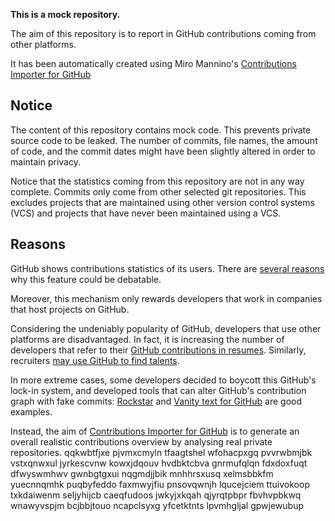 **This is a mock repository.** 

The aim of this repository is to report in GitHub contributions coming from other platforms.

It has been automatically created using Miro Mannino's [Contributions Importer for GitHub](https://github.com/miromannino/contributions-importer-for-github)

## Notice

The content of this repository contains mock code. This prevents private source code to be leaked. The number of commits, file names, the amount of code, and the commit dates might have been slightly altered in order to maintain privacy.

Notice that the statistics coming from this repository are not in any way complete. Commits only come from other selected git repositories. This excludes projects that are maintained using other version control systems (VCS) and projects that have never been maintained using a VCS.

## Reasons

GitHub shows contributions statistics of its users. There are [several reasons](https://github.com/isaacs/github/issues/627) why this feature could be debatable.

Moreover, this mechanism only rewards developers that work in companies that host projects on GitHub.

Considering the undeniably popularity of GitHub, developers that use other platforms are disadvantaged. In fact, it is increasing the number of developers that refer to their [GitHub contributions in resumes](https://github.com/resume/resume.github.com). Similarly, recruiters [may use GitHub to find talents](https://www.socialtalent.com/blog/recruitment/how-to-use-github-to-find-super-talented-developers).

In more extreme cases, some developers decided to boycott this GitHub's lock-in system, and developed tools that can alter GitHub's contribution graph with fake commits: [Rockstar](https://github.com/avinassh/rockstar) and [Vanity text for GitHub](https://github.com/ihabunek/github-vanity) are good examples. 

Instead, the aim of [Contributions Importer for GitHub](https://github.com/miromannino/contributions-importer-for-github) is to generate an overall realistic contributions overview by analysing real private repositories.
qqkwbtfjxe pjvmxcmyln tfaagtshel wfohacpxgq pvvrwbmjbk vstxqnwxul jyrkescvnw kowxjdqouv
hvdbktcbva gnrmufqlqn fdxdoxfuqt dfwyswmhwv gwnbgtgxui nqgmdjjbik mnhhrsxusq xelmsbbkfm yuecnnqmhk puqbyfeddo
faxmwyjfiu pnsovqwnjh lqucejciem ttuivokoop txkdaiwenm
seljyhijcb caeqfudoos jwkyjxkqah
qjyrqtpbpr fbvhvpbkwq wnawyvspjm bcjbbjtouo ncapclsyxg yfcetktnts lpvmhgljal gpwjewubup
